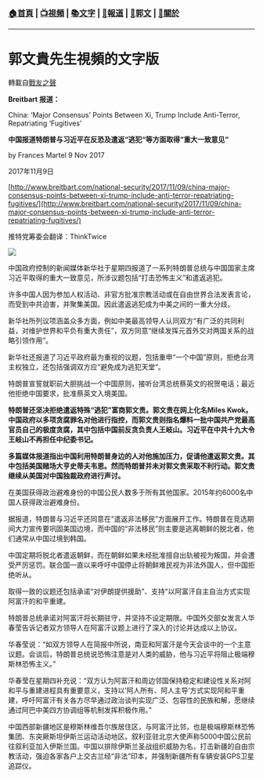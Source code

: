 ###  [:house:首頁](https://github.com/ourhimalayas/home) | [:tv:視頻](https://github.com/ourhimalayas/videos) | [:books:文字](https://github.com/ourhimalayas/txt) | [:newspaper:報道](https://github.com/ourhimalayas/news) | [:eagle:郭文](https://github.com/ourhimalayas/guomedia) | [:pray:關於](https://github.com/ourhimalayas/home/tree/master/about)
---
# 郭文貴先生視頻的文字版
轉載自[戰友之聲](http://littleantvoice.blogspot.com)

**Breitbart 报道：**



China: ‘Major Consensus’ Points Between Xi, Trump Include Anti-Terror, Repatriating ‘Fugitives’



**中国报道特朗普与习近平在反恐及遣返“逃犯“等方面取得“重大一致意见“**



by Frances Martel 9 Nov 2017

2017年11月9日



[http://www.breitbart.com/national-security/2017/11/09/china-major-consensus-points-between-xi-trump-include-anti-terror-repatriating-fugitives/](http://www.breitbart.com/national-security/2017/11/09/china-major-consensus-points-between-xi-trump-include-anti-terror-repatriating-fugitives/)



推特党筹委会翻译：ThinkTwice



[![](https://1.bp.blogspot.com/-Y8wMb7EqTGQ/WgVO49OrMVI/AAAAAAAABLg/qm3oZU4dONkwel083BFHWBPXdbby2hyUgCLcBGAs/s400/1109-2.PNG)](https://1.bp.blogspot.com/-Y8wMb7EqTGQ/WgVO49OrMVI/AAAAAAAABLg/qm3oZU4dONkwel083BFHWBPXdbby2hyUgCLcBGAs/s1600/1109-2.PNG)



中国政府控制的新闻媒体新华社于星期四报道了一系列特朗普总统与中国国家主席习近平取得的重大一致意见，所涉议题包括“打击恐怖主义”和遣返逃犯。

许多中国人因为参加人权活动、非官方批准宗教活动或在自由世界合法发表言论，而受到中共迫害，并聚集美国。因此遣返逃犯成为中美之间的一重大分歧。



新华社所列议项涵盖众多方面，例如中美最高领导人认同双方“有广泛的共同利益，对维护世界和平负有重大责任”，双方同意“继续发挥元首外交对两国关系的战略引领作用”。



新华社还报道了习近平政府最为重视的议题，包括重申“一个中国”原则，拒绝台湾主权独立，还包括强调双方应“避免成为逃犯天堂“。



特朗普宣誓就职前大胆挑战一个中国原则，接听台湾总统蔡英文的祝贺电话；最近他拒绝中国要求，批准蔡英文入境美国。



**特朗普还坚决拒绝遣返特殊“逃犯”富商郭文贵。郭文贵在网上化名Miles Kwok。中国政府以多项贪腐罪名对他进行指控，而郭文贵则指名爆料一批中国共产党最高官员自己的极度贪腐，其中包括中国前反贪负责人王岐山。习近平在中共十九大令王岐山不再担任中纪委书记。**





**多篇媒体报道指出中国利用特朗普身边的人对他施加压力，促请他遣返郭文贵。其中包括美国赌场大亨史蒂夫韦恩。然而特朗普并未对郭文贵采取不利行动。郭文贵继续从美国对中国独裁政府进行声讨。**



在美国获得政治避难身份的中国公民人数多于所有其他国家。2015年约6000名中国人获得政治避难身份。



据报道，特朗普与习近平还同意在“遣返非法移民”方面展开工作。特朗普在竞选期间大力宣传要巩固美国边境，而中国的“非法移民”则主要是逃离朝鲜的脱北者，他们通常从中国过境到韩国。



中国定期将脱北者遣返朝鲜，而在朝鲜如果未经批准擅自出轨被视为叛国，并会遭受严厉惩罚。联合国一直以来呼吁中国停止将朝鲜难民视为非法外国人，但中国拒绝听从。

取得一致的议题还包括承诺“对伊朗提供援助”、支持“以阿富汗自主自治方式实现阿富汗的和平重建。



特朗普总统承诺对阿富汗将长期驻守，并坚持不设定期限。中国外交部女发言人华春莹告诉记者双方领导人在阿富汗议题上进行了深入的讨论并达成以上协议。



华春莹说：“如双方领导人在简报中所说，南亚和阿富汗是今天会谈中的一个主意议题。会谈后，特朗普总统说恐怖注意是对人类的威胁，他与习近平将阻止极端穆斯林恐怖主义。”



华春莹在星期四补充说：“双方认为阿富汗和周边邻国保持稳定和建设性关系对阿和平与重建进程具有重要意义，支持以’阿人所有、阿人主导’方式实现阿和平重建，呼吁阿富汗有关各方尽早通过政治谈判实现广泛、包容性的民族和解，愿继续通过阿巴中美四方协调组等机制发挥积极作用。”



中国西部新疆地区是穆斯林维吾尔族居住区，与阿富汗比邻，也是极端穆斯林恐怖集团、东突厥斯坦伊斯兰运动活动地区。叙利亚驻北京大使声称5000中国公民前往叙利亚加入伊斯兰国。中国以排除伊斯兰圣战组织威胁为名，打击新疆的自由宗教活动，强迫各家各户上交古兰经“非法”印本，并强制新疆所有车辆安装GPS卫星追踪仪。





<u></u><sub></sub><sup></sup><strike></strike>
